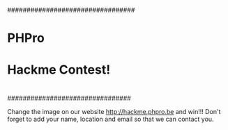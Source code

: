 #################################
#
#            PHPro
#       Hackme Contest!
#
################################


Change the image on our website http://hackme.phpro.be and win!!!
Don't forget to add your name, location and email so that we can contact you.

